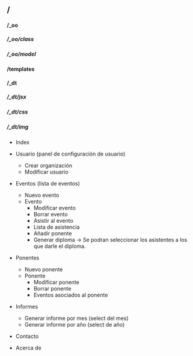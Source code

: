 ## /
#### /_oo
##### /_oo/class
##### /_oo/model
#### /templates
#### /_dt
##### /_dt/jsx
##### /_dt/css
##### /_dt/img
- Index
- Usuario (panel de configuración de usuario)
    - Crear organización
    - Modificar usuario
    
- Eventos (lista de eventos)
    - Nuevo evento
    - Evento
        - Modificar evento
        - Borrar evento
        - Asistir al evento
        - Lista de asistencia
        - Añadir ponente
        - Generar diploma -> Se podran seleccionar los asistentes a los que darle el diploma.
- Ponentes
    - Nuevo ponente
    - Ponente
        - Modificar ponente
        - Borrar ponente
        - Eventos asociados al ponente
- Informes
    - Generar informe por mes (select del mes)
    - Generar informe por año (select de año)
- Contacto
- Acerca de
